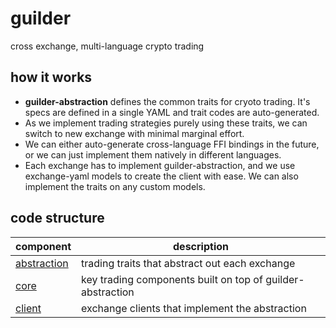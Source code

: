 # guilder
cross exchange, multi-language crypto trading

## how it works
- **guilder-abstraction** defines the common traits for cryoto trading. It's specs are defined in a single YAML and trait codes are auto-generated.
- As we implement trading strategies purely using these traits, we can switch to new exchange with minimal marginal effort.
- We can either auto-generate cross-language FFI bindings in the future, or we can just implement them natively in different languages.
- Each exchange has to implement guilder-abstraction, and we use exchange-yaml models to create the client with ease. We can also implement the traits on any custom models. 


## code structure

| component                              | description                                                |
| -------------------------------------- | ---------------------------------------------------------- |
| [abstraction](./abstraction/README.md) | trading traits that abstract out each exchange             |
| [core](./core/README.md)               | key trading components built on top of guilder-abstraction |
| [client](./client/README.md)           | exchange clients that implement the abstraction            |
